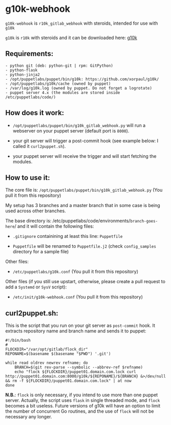 # g10k-webhook

`g10k-webhook` is `r10k_gitlab_webhook` with steroids, intended for use with `g10k`

`g10k` is `r10k` with steroids and it can be downloaded here: [g10k](https://github.com/xorpaul/g10k)

## Requirements:

```
- python git (deb: python-git | rpm: GitPython)
- python-flask
- python-jinja2
- /opt/puppetlabs/puppet/bin/g10k: https://github.com/xorpaul/g10k/
- /opt/puppetlabs/g10k/cache (owned by puppet)
- /var/log/g10k.log (owned by puppet. Do not forget a logrotate)
- puppet server 4.x (the modules are stored inside /etc/puppetlabs/code/)
```

## How does it work:

- `/opt/puppetlabs/puppet/bin/g10k_gitlab_webhook.py` will run a webserver on your puppet server (default port is `8000`).

- your git server will trigger a post-commit hook (see example below: I called it `curl2puppet.sh`).

- your puppet server will receive the trigger and will start fetching the modules.

## How to use it:

The core file is: `/opt/puppetlabs/puppet/bin/g10k_gitlab_webhook.py` (You pull it from this repository)

My setup has 3 branches and a master branch that in some case is being used across other branches.

The base directory is: /etc/puppetlabs/code/environments/`branch-goes-here`/ and it will contain the following files:

- `.gitignore` containining at least this line: `Puppetfile`

- `Puppetfile` will be renamed to `Puppetfile.j2` (check `config_samples` directory for a sample file)

Other files:

- `/etc/puppetlabs/g10k.conf` (You pull it from this repository)

Other files (if you still use upstart, otherwise, please create a pull request to add a `Systemd` or `SysV` script):

- `/etc/init/g10k-webhook.conf` (You pull it from this repository)

## curl2puppet.sh:

This is the script that you run on your git server as `post-commit` hook. It extracts repository name and branch name and sends it to puppet:


	#!/bin/bash
	#
	FLOCKDIR="/var/opt/gitlab/flock_dir"
	REPONAME=$(basename $(basename "$PWD") '.git')

	while read oldrev newrev refname; do
	    BRANCH=$(git rev-parse --symbolic --abbrev-ref $refname)
	    echo "flock ${FLOCKDIR}/puppet01.domain.com.lock curl http://puppet01.domain.com:8000/g10k/${REPONAME}/${BRANCH} &>/dev/null && rm -f ${FLOCKDIR}/puppet01.domain.com.lock" | at now
	done

**N.B.**: `flock` is only necessary, if you intend to use more than one puppet server. Actually, the script uses `flask` in single threaded mode, and `flock` becomes a bit useless. Future versions of g10k will have an option to limit the number of concurrent Go routines, and the use of `flock` will not be necessary any longer.
